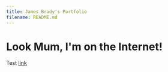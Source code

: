 ```yaml
---
title: James Brady's Portfolio
filename: README.md
---
```


# Look Mum, I'm on the Internet!

Test [link](/docs/test/start.md)
